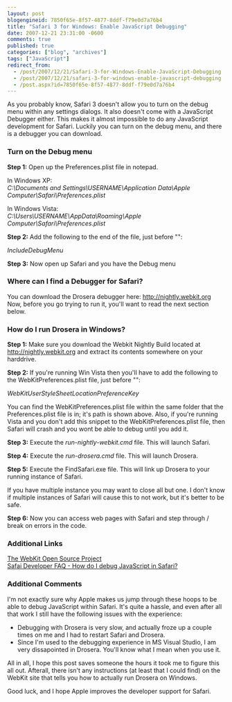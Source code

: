 ```yaml
---
layout: post
blogengineid: 7850f65e-8f57-4877-8ddf-f79e0d7a76b4
title: "Safari 3 for Windows: Enable JavaScript Debugging"
date: 2007-12-21 23:31:00 -0600
comments: true
published: true
categories: ["blog", "archives"]
tags: ["JavaScript"]
redirect_from: 
  - /post/2007/12/21/Safari-3-for-Windows-Enable-JavaScript-Debugging
  - /post/2007/12/21/safari-3-for-windows-enable-javascript-debugging
  - /post.aspx?id=7850f65e-8f57-4877-8ddf-f79e0d7a76b4
---
```

<!-- more -->

As you probably know, Safari 3 doesn't allow you to turn on the debug menu within any settings dialogs. It also doesn't come with a JavaScript Debugger either. This makes it almost impossible to do any JavaScript development for Safari. Luckily you can turn on the debug menu, and there is a debugger you can download.
<h3>Turn on the Debug menu</h3>

**Step 1:** Open up the Preferences.plist file in notepad.

In Windows XP:<br />*C:\Documents and Settings\USERNAME\Application Data\Apple Computer\Safari\Preferences.plist*

In Windows Vista:<br />*C:\Users\USERNAME\AppData\Roaming\Apple Computer\Safari\Preferences.plist*

**Step 2:** Add the following to the end of the file, just before "*</dict></plist>*":

*<key>IncludeDebugMenu</key><true/>*

**Step 3:** Now open up Safari and you have the Debug menu
<h3>Where can I find a Debugger for Safari?</h3>

You can download the Drosera debugger here: <a href="http://nightly.webkit.org">http://nightly.webkit.org</a><br />Now, before you go trying to run it, you'll want to read the next section below.
<h3>How do I run Drosera in Windows?</h3>

**Step 1:** Make sure you download the Webkit Nightly Build located at <a href="http://nightly.webkit.org">http://nightly.webkit.org</a> and extract its contents somewhere on your harddrive.

**Step 2:** If you're running Win Vista then  you'll have to add the following to the WebKitPreferences.plist file, just before "*</dict></plist>*":

*<key>WebKitUserStyleSheetLocationPreferenceKey</key><true/>*

You can find the WebKitPreferences.plist file within the same folder that the Preferences.plist file is in; it's path is shown above. Also, if you're running Vista and you don't add this snippet to the WebKitPreferences.plist file, then Safari will crash and you wont be able to debug until you add it.

**Step 3:** Execute the *run-nightly-webkit.cmd* file. This will launch Safari.

**Step 4:** Execute the *run-drosera.cmd* file. This will launch Drosera.

**Step 5:** Execute the FindSafari.exe file. This will link up Drosera to your running instance of Safari.

If you have multiple instance you may want to close all but one. I don't know if multiple instances of Safari will cause this to not work, but it's better to be safe.

**Step 6:** Now you can access web pages with Safari and step through / break on errors in the code.
<h3>Additional Links</h3>

<a href="http://webkit.org">The WebKit Open Source Project</a><br /><a href="http://developer.apple.com/internet/safari/faq.html#anchor14">Safai Developer FAQ - How do I debug JavaScript in Safari?</a>
<h3>Additional Comments</h3>

I'm not exactly sure why Apple makes us jump through these hoops to be able to debug JavaScript within Safari. It's quite a hassle, and even after all that work I still have the following issues with the experience:
<ul>
<li>Debugging with Drosera is very slow, and actually froze up a couple times on me and I had to restart Safari and Drosera.</li>
<li>Since I'm used to the debugging experience in MS Visual Studio, I am very dissapointed in Drosera. You'll know what I mean when you use it.</li>
</ul>

All in all, I hope this post saves someone the hours it took me to figure this all out. Afterall, there isn't any instructions (at least that I could find) on the WebKit site that tells you how to actually run Drosera on Windows.

Good luck, and I hope Apple improves the developer support for Safari.
